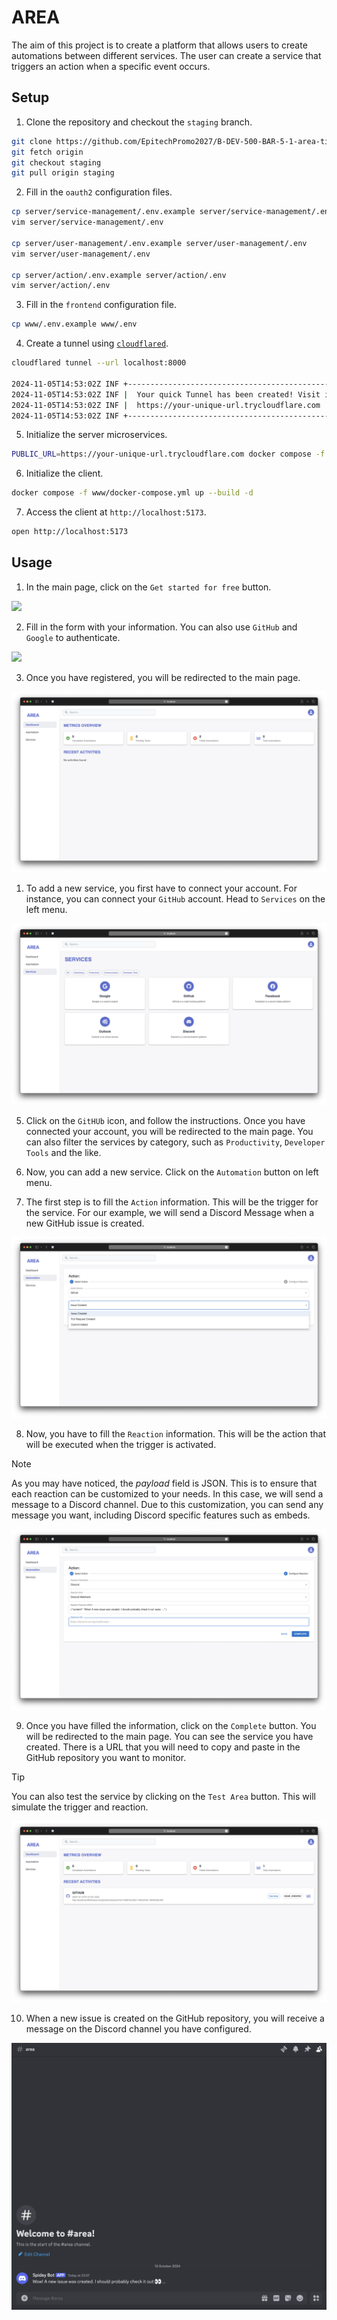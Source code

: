 # AREA

The aim of this project is to create a platform that allows users to create
automations between different services. The user can create a service that
triggers an action when a specific event occurs.

## Setup

1. Clone the repository and checkout the `staging` branch.

```sh
git clone https://github.com/EpitechPromo2027/B-DEV-500-BAR-5-1-area-tim.lundstedt/ .
git fetch origin
git checkout staging
git pull origin staging
```

2. Fill in the `oauth2` configuration files.

```sh
cp server/service-management/.env.example server/service-management/.env
vim server/service-management/.env

cp server/user-management/.env.example server/user-management/.env
vim server/user-management/.env

cp server/action/.env.example server/action/.env
vim server/action/.env
```
<!-- EXIST AND REOPEN IT PLEASE -->
3. Fill in the `frontend` configuration file.

```sh
cp www/.env.example www/.env
```

4. Create a tunnel using
   [`cloudflared`](https://github.com/cloudflare/cloudflared).

```sh
cloudflared tunnel --url localhost:8000

2024-11-05T14:53:02Z INF +--------------------------------------------------------------------------------------------+
2024-11-05T14:53:02Z INF |  Your quick Tunnel has been created! Visit it at (it may take some time to be reachable):  |
2024-11-05T14:53:02Z INF |  https://your-unique-url.trycloudflare.com                                                 |
2024-11-05T14:53:02Z INF +--------------------------------------------------------------------------------------------+
```

5. Initialize the server microservices.

```sh
PUBLIC_URL=https://your-unique-url.trycloudflare.com docker compose -f server/deployment/docker-compose.yml up --build -d
```

6. Initialize the client.

```sh
docker compose -f www/docker-compose.yml up --build -d
```

7. Access the client at `http://localhost:5173`.

```sh
open http://localhost:5173
```

## Usage

1. In the main page, click on the `Get started for free` button.

![](./assets/home-auth.png)

2. Fill in the form with your information. You can also use `GitHub` and
   `Google` to authenticate.

![](./assets/home-register.png)

3. Once you have registered, you will be redirected to the main page.

![](./assets/home-dashboard.png)

1. To add a new service, you first have to connect your account. For instance,
   you can connect your `GitHub` account. Head to `Services` on the left menu.

![](./assets/home-services.png)

5. Click on the `GitHUb` icon, and follow the instructions. Once you have
   connected your account, you will be redirected to the main page. You can also
   filter the services by category, such as `Productivity`, `Developer Tools`
   and the like.

6. Now, you can add a new service. Click on the `Automation` button on left
   menu.

7. The first step is to fill the `Action` information. This will be the trigger
   for the service. For our example, we will send a Discord Message when a new
   GitHub issue is created.

![](./assets/home-action.png)

8. Now, you have to fill the `Reaction` information. This will be the action
   that will be executed when the trigger is activated.

> [!NOTE]
> As you may have noticed, the _payload_ field is JSON. This is to ensure that
> each reaction can be customized to your needs. In this case, we will send a
> message to a Discord channel. Due to this customization, you can send any
> message you want, including Discord specific features such as embeds.

![](./assets/home-reaction.png)

9. Once you have filled the information, click on the `Complete` button. You
   will be redirected to the main page. You can see the service you have
   created. There is a URL that you will need to copy and paste in the GitHub
   repository you want to monitor.

> [!TIP]
> You can also test the service by clicking on the `Test Area` button. This will
> simulate the trigger and reaction.

![](./assets/home-created.png)

10. When a new issue is created on the GitHub repository, you will receive a
    message on the Discord channel you have configured.

![](./assets/home-discord.png)
